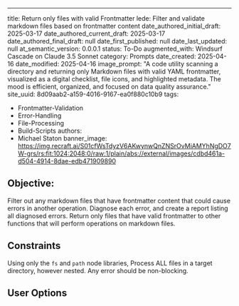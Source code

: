 ---
title: Return only files with valid Frontmatter
lede: Filter and validate markdown files based on frontmatter content
date_authored_initial_draft: 2025-03-17
date_authored_current_draft: 2025-03-17
date_authored_final_draft: null
date_first_published: null
date_last_updated: null
at_semantic_version: 0.0.0.1
status: To-Do
augmented_with: Windsurf Cascade on Claude 3.5 Sonnet
category: Prompts
date_created: 2025-04-16
date_modified: 2025-04-16
image_prompt: "A code utility scanning a directory and returning only Markdown files with valid YAML frontmatter, visualized as a digital checklist, file icons, and highlighted metadata. The mood is efficient, organized, and focused on data quality assurance."
site_uuid: 8d09aab2-a159-4016-9167-ea0f880c10b9
tags:
  - Frontmatter-Validation
  - Error-Handling
  - File-Processing
  - Build-Scripts
authors:
  - Michael Staton
banner_image: https://img.recraft.ai/S01cfWsTdyzV6AKwynwQnZNSrOvMiAMYhNgDO7W-grs/rs:fit:1024:2048:0/raw:1/plain/abs://external/images/cdbd461a-d504-4914-8dae-edb471909890

## Objective: 
Filter out any markdown files that have frontmatter content that could cause errors in another operation. Diagnose each error, and create a report listing all diagnosed errors. Return only files that have valid frontmatter to other functions that will perform operations on markdown files.  

## Constraints
Using only the `fs` and `path` node libraries, 
Process ALL files in a target directory, however nested.  Any error should be non-blocking. 

## User Options
